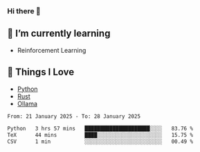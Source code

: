 ### Hi there 👋
<!-- ## About Me -->

## 🌱 I’m currently learning
- Reinforcement Learning

## 🥰 Things I Love
- [Python](https://www.python.org/) 
- [Rust](https://www.rust-lang.org/)
- [Ollama](https://ollama.com)

<!--START_SECTION:waka-->

```txt
From: 21 January 2025 - To: 28 January 2025

Python   3 hrs 57 mins   █████████████████████░░░░   83.76 %
TeX      44 mins         ████░░░░░░░░░░░░░░░░░░░░░   15.75 %
CSV      1 min           ░░░░░░░░░░░░░░░░░░░░░░░░░   00.49 %
```

<!--END_SECTION:waka-->

<!--
**CharlesC03/CharlesC03** is a ✨ _special_ ✨ repository because its `README.md` (this file) appears on your GitHub profile.

Here are some ideas to get you started:

- 🔭 I’m currently working on ...
- 🌱 I’m currently learning ...
- 👯 I’m looking to collaborate on ...
- 🤔 I’m looking for help with ...
- 💬 Ask me about ...
- 📫 How to reach me: ...
- 😄 Pronouns: ...
- ⚡ Fun fact: ...
-->

